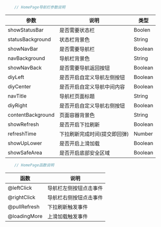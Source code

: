```js
    // HomePage导航栏参数说明
```
| 参数               | 说明                    |  类型   |
| -------------     | ------------------------| -----  |
| showStatusBar     | 是否需要状态栏            |  Boolen |
| statusBackground  | 状态栏背景色              |  String |
| showNavBar        | 是否需要导航栏            |  Boolean |
| navBackground     | 导航栏背景色              |  String |
| showNavBack       | 是否需要导航返回按钮       |  Boolean |
| diyLeft           | 是否开启自定义导航左侧按钮  |  Boolean |
| diyCenter         | 是否开启自定义导航中间内容  |  Boolean |
| navTitle          | 导航栏页面标题            |  String |
| diyRight          | 是否开启自定义导航右侧按钮  |  Boolean |
| contentBackground | 页面容器背景色            |  String |
| showRefresh       | 是否开启下拉刷新           |  Boolean |
| refreshTime       | 下拉刷新完成时间(提交即回弹) |  Number |
| showUpLower       | 是否开启上滑加载           |  Boolean |
| showSafeArea      | 是否开启底部安全区域       |  Boolean |

```js
    // HomePage函数说明
```
| 函数               | 说明                    |
| -------------     | ------------------------|
| @leftClick        | 导航栏左侧按钮点击事件      |
| @rightClick       | 导航栏右侧按钮点击事件      |
| @pullRefresh      | 下拉刷新触发事件           |
| @loadingMore      | 上滑加载触发事件           |

